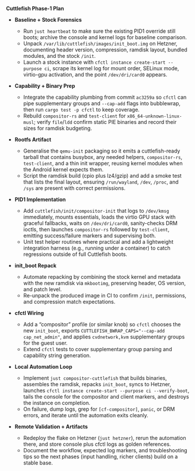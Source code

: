 **Cuttlefish Phase-1 Plan**

- **Baseline + Stock Forensics**
  - Run `just heartbeat` to make sure the existing PID1 override still boots; archive the console and kernel logs for baseline comparison.
  - Unpack `/var/lib/cuttlefish/images/init_boot.img` on Hetzner, documenting header version, compression, ramdisk layout, bundled modules, and the stock `/init`.
  - Launch a stock instance with `cfctl instance create-start --purpose ci`, scrape its kernel log for mount order, SELinux mode, virtio-gpu activation, and the point `/dev/dri/card0` appears.

- **Capability + Binary Prep**
  - Integrate the capability plumbing from commit `ac3259a` so `cfctl` can pipe supplementary groups and `--cap-add` flags into bubblewrap, then run `cargo test -p cfctl` to keep coverage.
  - Rebuild `compositor-rs` and `test-client` for `x86_64-unknown-linux-musl`; verify `file`/`ldd` confirm static PIE binaries and record their sizes for ramdisk budgeting.

- **Rootfs Artifact**
  - Generalise the `qemu-init` packaging so it emits a cuttlefish-ready tarball that contains busybox, any needed helpers, `compositor-rs`, `test-client`, and a thin init wrapper, reusing kernel modules when the Android kernel expects them.
  - Script the ramdisk build (cpio plus lz4/gzip) and add a smoke test that lists the final layout, ensuring `/run/wayland`, `/dev`, `/proc`, and `/sys` are present with correct permissions.

- **PID1 Implementation**
  - Add `cuttlefish/init/compositor-init` that logs to `/dev/kmsg` immediately, mounts essentials, loads the virtio GPU stack with graceful fallbacks, waits on `/dev/dri/card0`, sanity-checks DRM ioctls, then launches `compositor-rs` followed by `test-client`, emitting success/failure markers and supervising both.
  - Unit test helper routines where practical and add a lightweight integration harness (e.g., running under a container) to catch regressions outside of full Cuttlefish boots.

- **init_boot Repack**
  - Automate repacking by combining the stock kernel and metadata with the new ramdisk via `mkbootimg`, preserving header, OS version, and patch level.
  - Re-unpack the produced image in CI to confirm `/init`, permissions, and compression match expectations.

- **cfctl Wiring**
  - Add a “compositor” profile (or similar knob) so `cfctl` chooses the new `init_boot`, exports `CUTTLEFISH_BWRAP_CAPS="--cap-add cap_net_admin"`, and applies `cvdnetwork,kvm` supplementary groups for the guest user.
  - Extend `cfctl` tests to cover supplementary group parsing and capability string generation.

- **Local Automation Loop**
  - Implement `just compositor-cuttlefish` that builds binaries, assembles the ramdisk, repacks `init_boot`, syncs to Hetzner, launches `cfctl instance create-start --purpose ci --verify-boot`, tails the console for the compositor and client markers, and destroys the instance on completion.
  - On failure, dump logs, grep for `[cf-compositor]`, `panic`, or DRM errors, and iterate until the automation exits cleanly.

- **Remote Validation + Artifacts**
  - Redeploy the flake on Hetzner (`just hetzner`), rerun the automation there, and store console plus cfctl logs as golden references.
  - Document the workflow, expected log markers, and troubleshooting tips so the next phases (input handling, richer clients) build on a stable base.
